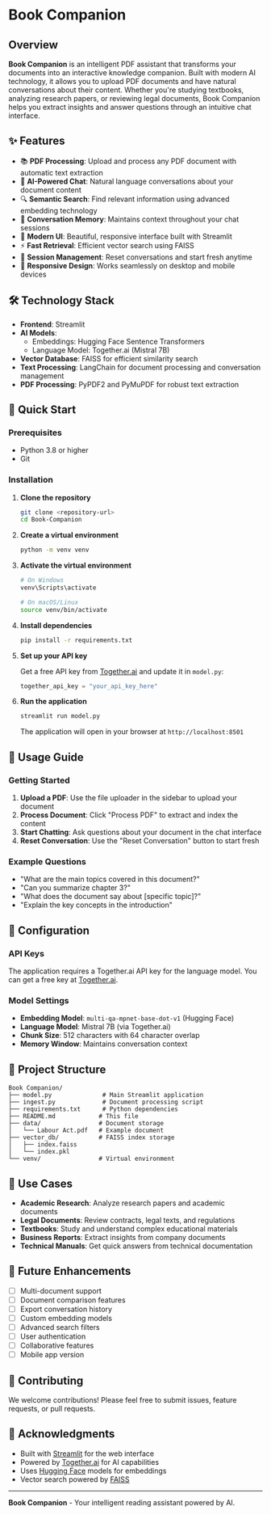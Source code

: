# Book Companion

## Overview
**Book Companion** is an intelligent PDF assistant that transforms your documents into an interactive knowledge companion. Built with modern AI technology, it allows you to upload PDF documents and have natural conversations about their content. Whether you're studying textbooks, analyzing research papers, or reviewing legal documents, Book Companion helps you extract insights and answer questions through an intuitive chat interface.

## ✨ Features

- 📚 **PDF Processing**: Upload and process any PDF document with automatic text extraction
- 🧠 **AI-Powered Chat**: Natural language conversations about your document content
- 🔍 **Semantic Search**: Find relevant information using advanced embedding technology
- 💬 **Conversation Memory**: Maintains context throughout your chat sessions
- 🎨 **Modern UI**: Beautiful, responsive interface built with Streamlit
- ⚡ **Fast Retrieval**: Efficient vector search using FAISS
- 🔄 **Session Management**: Reset conversations and start fresh anytime
- 📱 **Responsive Design**: Works seamlessly on desktop and mobile devices

## 🛠️ Technology Stack

- **Frontend**: Streamlit
- **AI Models**: 
  - Embeddings: Hugging Face Sentence Transformers
  - Language Model: Together.ai (Mistral 7B)
- **Vector Database**: FAISS for efficient similarity search
- **Text Processing**: LangChain for document processing and conversation management
- **PDF Processing**: PyPDF2 and PyMuPDF for robust text extraction

## 🚀 Quick Start

### Prerequisites
- Python 3.8 or higher
- Git

### Installation

1. **Clone the repository**
   ```bash
   git clone <repository-url>
   cd Book-Companion
   ```

2. **Create a virtual environment**
   ```bash
   python -m venv venv
   ```

3. **Activate the virtual environment**
   ```bash
   # On Windows
   venv\Scripts\activate
   
   # On macOS/Linux
   source venv/bin/activate
   ```

4. **Install dependencies**
   ```bash
   pip install -r requirements.txt
   ```

5. **Set up your API key**
   
   Get a free API key from [Together.ai](https://api.together.xyz) and update it in `model.py`:
   ```python
   together_api_key = "your_api_key_here"
   ```

6. **Run the application**
   ```bash
   streamlit run model.py
   ```

   The application will open in your browser at `http://localhost:8501`

## 📖 Usage Guide

### Getting Started
1. **Upload a PDF**: Use the file uploader in the sidebar to upload your document
2. **Process Document**: Click "Process PDF" to extract and index the content
3. **Start Chatting**: Ask questions about your document in the chat interface
4. **Reset Conversation**: Use the "Reset Conversation" button to start fresh

### Example Questions
- "What are the main topics covered in this document?"
- "Can you summarize chapter 3?"
- "What does the document say about [specific topic]?"
- "Explain the key concepts in the introduction"

## 🔧 Configuration

### API Keys
The application requires a Together.ai API key for the language model. You can get a free key at [Together.ai](https://api.together.xyz).

### Model Settings
- **Embedding Model**: `multi-qa-mpnet-base-dot-v1` (Hugging Face)
- **Language Model**: Mistral 7B (via Together.ai)
- **Chunk Size**: 512 characters with 64 character overlap
- **Memory Window**: Maintains conversation context

## 📁 Project Structure

```
Book Companion/
├── model.py              # Main Streamlit application
├── ingest.py             # Document processing script
├── requirements.txt      # Python dependencies
├── README.md            # This file
├── data/                # Document storage
│   └── Labour Act.pdf   # Example document
├── vector_db/           # FAISS index storage
│   ├── index.faiss
│   └── index.pkl
└── venv/                # Virtual environment
```

## 🎯 Use Cases

- **Academic Research**: Analyze research papers and academic documents
- **Legal Documents**: Review contracts, legal texts, and regulations
- **Textbooks**: Study and understand complex educational materials
- **Business Reports**: Extract insights from company documents
- **Technical Manuals**: Get quick answers from technical documentation

## 🔮 Future Enhancements

- [ ] Multi-document support
- [ ] Document comparison features
- [ ] Export conversation history
- [ ] Custom embedding models
- [ ] Advanced search filters
- [ ] User authentication
- [ ] Collaborative features
- [ ] Mobile app version

## 🤝 Contributing

We welcome contributions! Please feel free to submit issues, feature requests, or pull requests.

## 🙏 Acknowledgments

- Built with [Streamlit](https://streamlit.io/) for the web interface
- Powered by [Together.ai](https://together.ai/) for AI capabilities
- Uses [Hugging Face](https://huggingface.co/) models for embeddings
- Vector search powered by [FAISS](https://github.com/facebookresearch/faiss)

---

**Book Companion** - Your intelligent reading assistant powered by AI.







